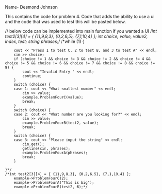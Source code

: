 Name- Desmond Johnson

This contains the code for problem 4. Code that adds the ability to use a ui and the code that was used to test this will be pasted below.

// below code can be implemented into main function if you wanted a UI
/*int test2[3][4] = { {11,9,8,3}, {0,2,6,5}, {7,1,10,4} };
	int choice, value, value2, index, test;
	string phrases;*/
/*while (1) {

		cout << "Press 1 to test C, 2 to test B, and 3 to test A" << endl;
		cin >> choice;
		if (choice != 1 && choice != 3 && choice != 2 && choice != 4 && choice != 5 && choice != 6 && choice != 7 && choice != 8 && choice != 9) {
			cout << "Invalid Entry " << endl;
			continue;
		}
		switch (choice) {
		case 1: cout << "What smallest number" << endl;
			cin >> value;
			example.ProblemFourC(value);
			break;
		}
		switch (choice) {
		case 2: cout << "What number are you looking for?" << endl;
			cin >> value;
			example.ProblemFourB(test2, value);
			break;
		}
		switch (choice) {
		case 3: cout << "Please input the string" << endl;
			cin.get();
			getline(cin, phrases);
			example.ProblemFourA(phrases);
			break;
		}

	}*/
	/*int test2[3][4] = { {11,9,8,3}, {0,2,6,5}, {7,1,10,4} };
		example->ProblemFourC(2);
		example->ProblemFourA("This is big");
		example->ProblemFourB(test2, 6);*/